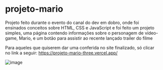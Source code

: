 # projeto-mario

Projeto feito durante o evento do canal do dev em dobro, onde foi ensinados conceitos sobre HTML, CSS e JavaScript e foi feito um projeto simples, uma página contendo informações sobre o personagem de vídeo-game, Mario, e um botão para assistir ao recente lançado trailer do filme

Para aqueles que quiserem dar uma conferida no site finalizado, só clicar no link a seguir: https://projeto-mario-three.vercel.app/

![image](https://user-images.githubusercontent.com/89767748/214368540-b44c09c4-fb1c-45e9-9795-3c24eb07ebac.png)
